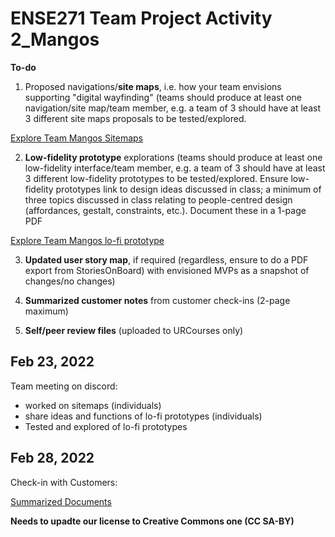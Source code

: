 # ENSE271 Team Project Activity 2_Mangos

**To-do**

1. Proposed navigations/**site maps**, i.e. how your team envisions supporting "digital wayfinding" (teams should produce at least one navigation/site map/team member, e.g. a team of 3 should have at least 3 different site maps proposals to be tested/explored.

[Explore Team Mangos Sitemaps](https://github.com/havr67/mangosense271/tree/activity_2/Sitemaps)

2. **Low-fidelity prototype** explorations (teams should produce at least one low-fidelity interface/team member, e.g. a team of 3 should have at least 3 different low-fidelity prototypes to be tested/explored.
Ensure low-fidelity prototypes link to design ideas discussed in class; a minimum of three topics discussed in class relating to people-centred design (affordances, gestalt, constraints, etc.). Document these in a 1-page PDF

[Explore Team Mangos lo-fi prototype](https://github.com/havr67/mangosense271/tree/activity_2/Sitemaps)

3. **Updated user story map**, if required (regardless, ensure to do a PDF export from StoriesOnBoard) with envisioned MVPs as a snapshot of changes/no changes)

4. **Summarized customer notes** from customer check-ins (2-page maximum)

5. **Self/peer review files** (uploaded to URCourses only)

## Feb 23, 2022
Team meeting on discord:
- worked on sitemaps (individuals)
- share ideas and functions of lo-fi prototypes (individuals)
- Tested and explored of lo-fi prototypes 

 
## Feb 28, 2022
Check-in with Customers:

[Summarized Documents](https://github.com/havr67/mangosense271/blob/activity_2/Feb%2028_Check-ins%20notes.pdf)
  
  **Needs to upadte our license to Creative Commons one (CC SA-BY)**
  
